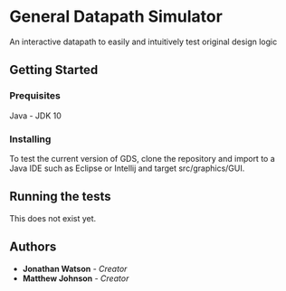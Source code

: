 # General Datapath Simulator

An interactive datapath to easily and intuitively test original design logic

## Getting Started

### Prequisites

Java - JDK 10

### Installing

To test the current version of GDS, clone the repository and import to a Java IDE such as Eclipse or Intellij and target src/graphics/GUI.

## Running the tests

This does not exist yet.

## Authors

* **Jonathan Watson** - *Creator*
* **Matthew Johnson** - *Creator*
